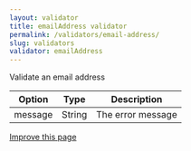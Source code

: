 ```yaml
---
layout: validator
title: emailAddress validator
permalink: /validators/email-address/
slug: validators
validator: emailAddress
---
```


Validate an email address

Option  | Type   | Description
--------|--------|------------
message | String | The error message

<a href="{{ site.repository.docs_edit }}/validators/emailAddress.md" class="btn btn-info">Improve this page</a>